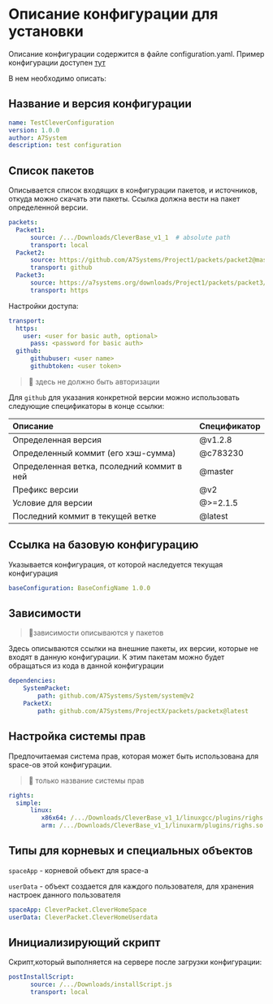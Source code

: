 # Описание конфигурации для установки
 
Описание конфигурации содержится в файле configuration.yaml.
Пример конфигурации доступен [тут](404)

В нем необходимо описать:

## Название и версия конфигурации

```YAML
name: TestCleverConfiguration
version: 1.0.0
author: A7System
description: test configuration 
```

## Список пакетов 

Описывается список входящих в конфигурации пакетов, и источников, откуда можно скачать эти пакеты.
Ссылка должна вести на пакет определенной версии.


```YAML
packets:
  Packet1:
      source: /.../Downloads/CleverBase_v1_1  # absolute path 
      transport: local
  Packet2:
      source: https://github.com/A7Systems/Project1/packets/packet2@master
      transport: github
  Packet3:
      source: https://a7systems.org/downloads/Project1/packets/packet3/v1
      transport: https

```

Настройки доступа:

```YAML
transport:
  https:
    user: <user for basic auth, optional>
	  pass: <password for basic auth>
  github:
	  githubuser: <user name>
	  githubtoken: <user token>

```

> :do_not_litter: здесь не должно быть авторизации


Для `github` для указания конкретной версии можно использовать следующие спецификаторы в конце ссылки:

|Описание|Спецификатор|
|:-|:-|
|Определенная версия|@v1.2.8|
|Определенный коммит (его хэш-сумма)|@c783230|
|Определенная ветка, псоледний коммит в ней|@master|
|Префикс версии|@v2|
|Условие для версии|@>=2.1.5|
|Последний коммит в текущей ветке|@latest|


## Ссылка на базовую конфигурацию

Указывается конфигурация, от которой наследуется текущая конфигурация

```YAML
baseConfiguration: BaseConfigName 1.0.0
```

## Зависимости
> :do_not_litter:зависимости описываются у пакетов

Здесь описываются ссылки на внешние пакеты, их версии, которые не входят в данную конфигурации. К этим пакетам можно будет обращаться из кода в данной конфигурации

```YAML
dependencies: 
    SystemPacket:
        path: github.com/A7Systems/System/system@v2
    PacketX:
        path: github.com/A7Systems/ProjectX/packets/packetx@latest

```


## Настройка системы прав

Предпочитаемая система прав, которая может быть использована для space-ов этой конфигурации. 


> :do_not_litter: только название системы прав

```YAML
rights:
  simple:
      linux: 
         x86x64: /.../Downloads/CleverBase_v1_1/linuxgcc/plugins/righs.so 
         arm: /.../Downloads/CleverBase_v1_1/linuxarm/plugins/righs.so 
```


## Типы для корневых и специальных объектов 

`spaceApp` - корневой объект для space-а

`userData` - объект создается для каждого пользователя, для хранения настроек данного пользователя 

```YAML
spaceApp: CleverPacket.CleverHomeSpace
userData: CleverPacket.CleverHomeUserdata
```

## Инициализирующий скрипт

Скрипт,который выполняется на сервере после загрузки конфигурации:

```YAML
postInstallScript:
      source: /.../Downloads/installScript.js 
      transport: local
```